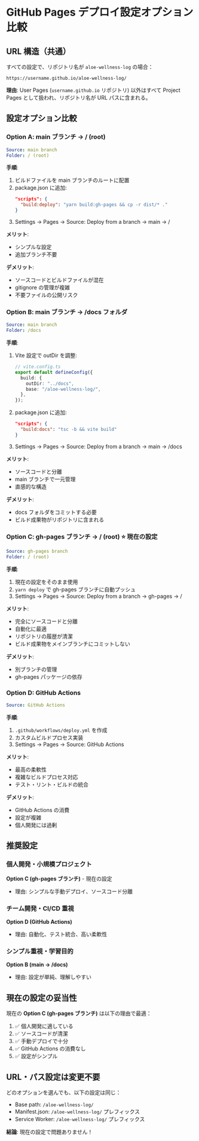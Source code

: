 # GitHub Pages デプロイ設定オプション比較

## URL 構造（共通）

すべての設定で、リポジトリ名が `aloe-wellness-log` の場合：

```
https://username.github.io/aloe-wellness-log/
```

**理由**: User Pages (`username.github.io` リポジトリ) 以外はすべて Project Pages として扱われ、リポジトリ名が URL パスに含まれる。

## 設定オプション比較

### Option A: main ブランチ → / (root)

```yaml
Source: main branch
Folder: / (root)
```

**手順**:

1. ビルドファイルを main ブランチのルートに配置
2. package.json に追加:
   ```json
   "scripts": {
     "build:deploy": "yarn build:gh-pages && cp -r dist/* ."
   }
   ```
3. Settings → Pages → Source: Deploy from a branch → main → /

**メリット**:

- シンプルな設定
- 追加ブランチ不要

**デメリット**:

- ソースコードとビルドファイルが混在
- gitignore の管理が複雑
- 不要ファイルの公開リスク

### Option B: main ブランチ → /docs フォルダ

```yaml
Source: main branch
Folder: /docs
```

**手順**:

1. Vite 設定で outDir を調整:
   ```typescript
   // vite.config.ts
   export default defineConfig({
     build: {
       outDir: "../docs",
       base: "/aloe-wellness-log/",
     },
   });
   ```
2. package.json に追加:
   ```json
   "scripts": {
     "build:docs": "tsc -b && vite build"
   }
   ```
3. Settings → Pages → Source: Deploy from a branch → main → /docs

**メリット**:

- ソースコードと分離
- main ブランチで一元管理
- 直感的な構造

**デメリット**:

- docs フォルダをコミットする必要
- ビルド成果物がリポジトリに含まれる

### Option C: gh-pages ブランチ → / (root) ⭐ 現在の設定

```yaml
Source: gh-pages branch
Folder: / (root)
```

**手順**:

1. 現在の設定をそのまま使用
2. `yarn deploy` で gh-pages ブランチに自動プッシュ
3. Settings → Pages → Source: Deploy from a branch → gh-pages → /

**メリット**:

- 完全にソースコードと分離
- 自動化に最適
- リポジトリの履歴が清潔
- ビルド成果物をメインブランチにコミットしない

**デメリット**:

- 別ブランチの管理
- gh-pages パッケージの依存

### Option D: GitHub Actions

```yaml
Source: GitHub Actions
```

**手順**:

1. `.github/workflows/deploy.yml` を作成
2. カスタムビルドプロセス実装
3. Settings → Pages → Source: GitHub Actions

**メリット**:

- 最高の柔軟性
- 複雑なビルドプロセス対応
- テスト・リント・ビルドの統合

**デメリット**:

- GitHub Actions の消費
- 設定が複雑
- 個人開発には過剰

## 推奨設定

### 個人開発・小規模プロジェクト

**Option C (gh-pages ブランチ)** - 現在の設定

- 理由: シンプルな手動デプロイ、ソースコード分離

### チーム開発・CI/CD 重視

**Option D (GitHub Actions)**

- 理由: 自動化、テスト統合、高い柔軟性

### シンプル重視・学習目的

**Option B (main → /docs)**

- 理由: 設定が単純、理解しやすい

## 現在の設定の妥当性

現在の **Option C (gh-pages ブランチ)** は以下の理由で最適：

1. ✅ 個人開発に適している
2. ✅ ソースコードが清潔
3. ✅ 手動デプロイで十分
4. ✅ GitHub Actions の消費なし
5. ✅ 設定がシンプル

## URL・パス設定は変更不要

どのオプションを選んでも、以下の設定は同じ：

- Base path: `/aloe-wellness-log/`
- Manifest.json: `/aloe-wellness-log/` プレフィックス
- Service Worker: `/aloe-wellness-log/` プレフィックス

**結論**: 現在の設定で問題ありません！
